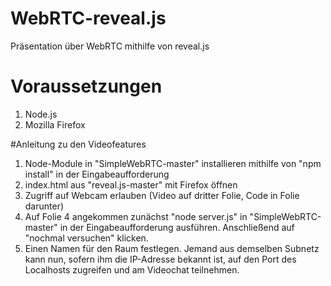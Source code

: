 # WebRTC-reveal.js
Präsentation über WebRTC mithilfe von reveal.js

# Voraussetzungen
1. Node.js
2. Mozilla Firefox

#Anleitung zu den Videofeatures

1. Node-Module in "SimpleWebRTC-master" installieren mithilfe von "npm install" in der Eingabeaufforderung
2. index.html aus "reveal.js-master" mit Firefox öffnen
3. Zugriff auf Webcam erlauben (Video auf dritter Folie, Code in Folie darunter)
4. Auf Folie 4 angekommen zunächst "node server.js" in "SimpleWebRTC-master" in der Eingabeaufforderung ausführen.
   Anschließend auf "nochmal versuchen" klicken. 
5. Einen Namen für den Raum festlegen. 
   Jemand aus demselben Subnetz kann nun, sofern ihm die IP-Adresse bekannt ist, auf den Port des Localhosts zugreifen
   und am Videochat teilnehmen.
